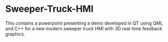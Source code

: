 # Sweeper-Truck-HMI

This contains a powerpoint presenting a demo developed in QT using QML and C++ for a new modern sweeper truck HMI with 3D real-time feedback graphics. 

